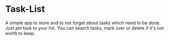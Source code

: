 # Task-List

A simple app to store and to not forget about tasks which need to be done. Just pin task to your list. You can search tasks, mark over or delete if it's not worth to keep.
